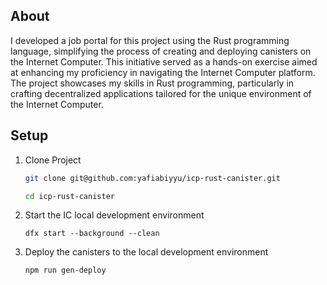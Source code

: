 
## About

I developed a job portal for this project using the Rust programming language, simplifying the process of creating and deploying canisters on the Internet Computer. This initiative served as a hands-on exercise aimed at enhancing my proficiency in navigating the Internet Computer platform. The project showcases my skills in Rust programming, particularly in crafting decentralized applications tailored for the unique environment of the Internet Computer.

## Setup

1. Clone Project
    ```bash
    git clone git@github.com:yafiabiyyu/icp-rust-canister.git

    cd icp-rust-canister
    ```

2. Start the IC local development environment
    ```
    dfx start --background --clean
    ```

3. Deploy the canisters to the local development environment
    ```
    npm run gen-deploy
    ```